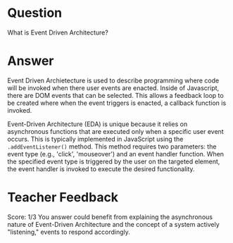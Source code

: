 # Question

What is Event Driven Architecture?

# Answer

Event Driven Archietecture is used to describe programming where code will be invoked when there user events are enacted. Inside of Javascript, there are DOM events that can be selected. This allows a feedback loop to be created where when the event triggers is enacted, a callback function is invoked.

Event-Driven Architecture (EDA) is unique because it relies on asynchronous functions that are executed only when a specific user event occurs. This is typically implemented in JavaScript using the `.addEventListener()` method. This method requires two parameters: the event type (e.g., 'click', 'mouseover') and an event handler function. When the specified event type is triggered by the user on the targeted element, the event handler is invoked to execute the desired functionality.

# Teacher Feedback

Score: 1/3
You answer could benefit from explaining the asynchronous nature of Event-Driven Architecture and the concept of a system actively "listening," events to respond accordingly.
